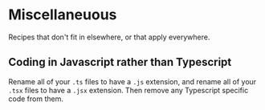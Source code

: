 # Miscellaneuous

Recipes that don't fit in elsewhere, or that apply everywhere.

## Coding in Javascript rather than Typescript

Rename all of your `.ts` files to have a `.js` extension, and rename all of your `.tsx` files to have a `.jsx` extension. Then remove any Typescript specific code from them.

